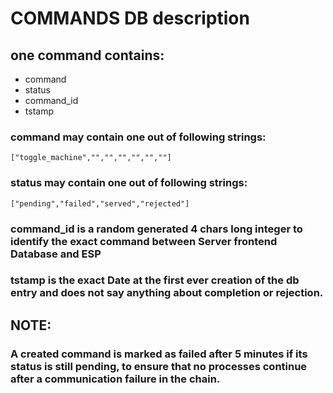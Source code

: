 # COMMANDS DB description

## one command contains:
-   command
-   status
-   command_id
-   tstamp

### command may contain one out of following strings:
```["toggle_machine","","","","","",""]```

### status may contain one out of following strings:
```["pending","failed","served","rejected"]```

### command_id is a random generated 4 chars long integer to identify the exact command between Server frontend Database and ESP

### tstamp is the exact Date at the first ever creation of the db entry and does not say anything about completion or rejection.

## NOTE:
### A created command is marked as failed after 5 minutes if its status is still pending, to ensure that no processes continue after a communication failure in the chain.